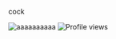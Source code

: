 cock
                   
![aaaaaaaaaa](https://github-readme-stats.vercel.app/api?username=Nxyi&theme=dark&show_icons=true)
![Profile views](https://gpvc.arturio.dev/Nxyi)
